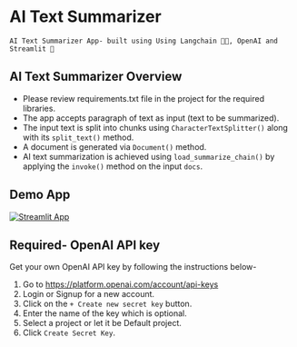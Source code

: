 # AI Text Summarizer
```
AI Text Summarizer App- built using Using Langchain 🦜🔗, OpenAI and Streamlit 👑
```

## AI Text Summarizer Overview

- Please review requirements.txt file in the project for the required libraries.
- The app accepts paragraph of text as input (text to be summarized).
- The input text is split into chunks using `CharacterTextSplitter()` along with its `split_text()` method.
- A document is generated via `Document()` method.
- AI text summarization is achieved using `load_summarize_chain()` by applying the `invoke()` method on the input `docs`.

## Demo App

[![Streamlit App](https://static.streamlit.io/badges/streamlit_badge_black_white.svg)](https://ai-text-summarizer-langchain.streamlit.app/)

## Required- OpenAI API key

Get your own OpenAI API key by following the instructions below-

1. Go to https://platform.openai.com/account/api-keys
2. Login or Signup for a new account.
2. Click on the `+ Create new secret key` button.
3. Enter the name of the key which is optional.
4. Select a project or let it be Default project.
5. Click `Create Secret Key`.

